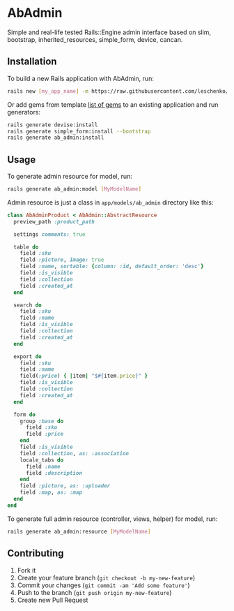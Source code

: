 # AbAdmin

Simple and real-life tested Rails::Engine admin interface based on slim, bootstrap, inherited_resources, simple_form, device, cancan.

## Installation

To build a new Rails application with AbAdmin, run:

```bash
rails new [my_app_name] -m https://raw.githubusercontent.com/leschenko/ab_admin/master/lib/generators/ab_admin/install/install_generator.rb
```

Or add gems from template [list of gems](https://raw2.github.com/leschenko/ab_admin/master/lib/generators/template.rb) to an existing application and run generators:

```bash
rails generate devise:install
rails generate simple_form:install --bootstrap
rails generate ab_admin:install
```

## Usage

To generate admin resource for model, run:

```bash
rails generate ab_admin:model [MyModelName]
```

Admin resource is just a class in `app/models/ab_admin` directory like this:

```ruby
class AbAdminProduct < AbAdmin::AbstractResource
  preview_path :product_path

  settings comments: true

  table do
    field :sku
    field :picture, image: true
    field :name, sortable: {column: :id, default_order: 'desc'}
    field :is_visible
    field :collection
    field :created_at
  end

  search do
    field :sku
    field :name
    field :is_visible
    field :collection
    field :created_at
  end

  export do
    field :sku
    field :name
    field(:price) { |item| "$#{item.price}" }
    field :is_visible
    field :collection
    field :created_at
  end

  form do
    group :base do
      field :sku
      field :price
    end
    field :is_visible
    field :collection, as: :association
    locale_tabs do
      field :name
      field :description
    end
    field :picture, as: :uploader
    field :map, as: :map
  end
end
```

To generate full admin resource (controller, views, helper) for model, run:

```bash
rails generate ab_admin:resource [MyModelName]
```

## Contributing

1. Fork it
2. Create your feature branch (`git checkout -b my-new-feature`)
3. Commit your changes (`git commit -am 'Add some feature'`)
4. Push to the branch (`git push origin my-new-feature`)
5. Create new Pull Request
